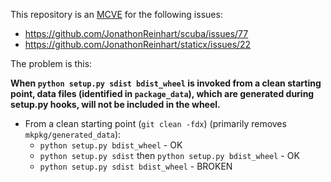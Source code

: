 This repository is an [MCVE](https://stackoverflow.com/help/mcve)
for the following issues:
- https://github.com/JonathonReinhart/scuba/issues/77
- https://github.com/JonathonReinhart/staticx/issues/22

The problem is this:

**When `python setup.py sdist bdist_wheel` is invoked from a clean starting point, data files (identified in `package_data`), which are generated during setup.py hooks, will not be included in the wheel.**

- From a clean starting point (`git clean -fdx`) (primarily removes `mkpkg/generated_data`):
   - `python setup.py bdist_wheel` - OK
   - `python setup.py sdist` then `python setup.py bdist_wheel` - OK
   - `python setup.py sdist bdist_wheel` - BROKEN
